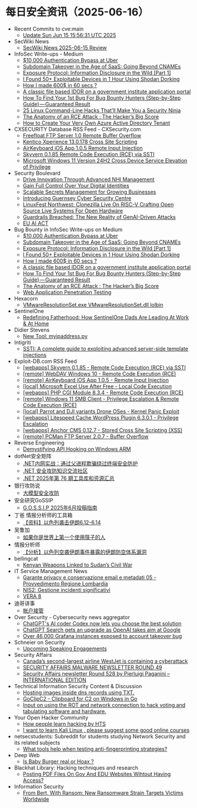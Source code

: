 # 每日安全资讯（2025-06-16）

- Recent Commits to cve:main
  - [Update Sun Jun 15 15:56:31 UTC 2025](https://github.com/trickest/cve/commit/e4ad522128c15bed68249cdae5bfc62edf9c0232)
- SecWiki News
  - [SecWiki News 2025-06-15 Review](http://www.sec-wiki.com/?2025-06-15)
- InfoSec Write-ups - Medium
  - [$10,000 Authentication Bypass at Uber](https://infosecwriteups.com/10-000-authentication-bypass-at-uber-c091c7733662?source=rss----7b722bfd1b8d---4)
  - [Subdomain Takeover in the Age of SaaS: Going Beyond CNAMEs](https://infosecwriteups.com/subdomain-takeover-in-the-age-of-saas-going-beyond-cnames-62cff97b0d0e?source=rss----7b722bfd1b8d---4)
  - [Exposure Protocol: Information Disclosure in the Wild [Part 1]](https://infosecwriteups.com/exposure-protocol-information-disclosure-in-the-wild-part-1-588de47882b1?source=rss----7b722bfd1b8d---4)
  - [I Found 50+ Exploitable Devices in 1 Hour Using Shodan Dorking](https://infosecwriteups.com/i-found-50-exploitable-devices-in-1-hour-using-shodan-dorking-49e825ca0f3e?source=rss----7b722bfd1b8d---4)
  - [How I made 600$ in 60 secs ?](https://infosecwriteups.com/how-i-made-600-in-60-secs-f2b085731b59?source=rss----7b722bfd1b8d---4)
  - [A classic file based IDOR on a government institute application portal](https://infosecwriteups.com/a-classic-file-based-idor-on-a-government-institute-application-portal-b9f2b1d73035?source=rss----7b722bfd1b8d---4)
  - [How To Find Your 1st Bug For Bug Bounty Hunters (Step-by-Step Guide) — Guaranteed Result](https://infosecwriteups.com/how-to-find-your-1st-bug-for-bug-bounty-hunters-step-by-step-guide-guaranteed-result-fd80642a6b7b?source=rss----7b722bfd1b8d---4)
  - [25 Linux Command-Line Hacks That’ll Make You a Security Ninja](https://infosecwriteups.com/25-linux-command-line-hacks-thatll-make-you-a-security-ninja-ae07fca1ef74?source=rss----7b722bfd1b8d---4)
  - [The Anatomy of an RCE Attack : The Hacker’s Big Score](https://infosecwriteups.com/the-anatomy-of-an-rce-attack-the-hackers-big-score-a22fa2f2dbc6?source=rss----7b722bfd1b8d---4)
  - [How to Create Your Very Own Azure Active Directory Tenant](https://infosecwriteups.com/how-to-create-your-very-own-azure-active-directory-tenant-3d6f38cc3631?source=rss----7b722bfd1b8d---4)
- CXSECURITY Database RSS Feed - CXSecurity.com
  - [Freefloat FTP Server 1.0 Remote Buffer Overflow](https://cxsecurity.com/issue/WLB-2025060017)
  - [Kentico Xperience 13.0.178 Cross Site Scripting](https://cxsecurity.com/issue/WLB-2025060016)
  - [AirKeyboard iOS App 1.0.5 Remote Input Injection](https://cxsecurity.com/issue/WLB-2025060015)
  - [Skyvern 0.1.85 Remote Code Execution (RCE) via SSTI](https://cxsecurity.com/issue/WLB-2025060014)
  - [Microsoft Windows 11 Version 24H2 Cross Device Service Elevation of Privilege](https://cxsecurity.com/issue/WLB-2025060013)
- Security Boulevard
  - [Drive Innovation Through Advanced NHI Management](https://securityboulevard.com/2025/06/drive-innovation-through-advanced-nhi-management/?utm_source=rss&utm_medium=rss&utm_campaign=drive-innovation-through-advanced-nhi-management)
  - [Gain Full Control Over Your Digital Identities](https://securityboulevard.com/2025/06/gain-full-control-over-your-digital-identities/?utm_source=rss&utm_medium=rss&utm_campaign=gain-full-control-over-your-digital-identities)
  - [Scalable Secrets Management for Growing Businesses](https://securityboulevard.com/2025/06/scalable-secrets-management-for-growing-businesses/?utm_source=rss&utm_medium=rss&utm_campaign=scalable-secrets-management-for-growing-businesses)
  - [Introducing Guernsey Cyber Security Centre](https://securityboulevard.com/2025/06/introducing-guernsey-cyber-security-centre/?utm_source=rss&utm_medium=rss&utm_campaign=introducing-guernsey-cyber-security-centre)
  - [LinuxFest Northwest: Clonezilla Live On RISC-V Crafting Open Source Live Systems For Open Hardware](https://securityboulevard.com/2025/06/linuxfest-northwest-clonezilla-live-on-risc-v-crafting-open-source-live-systems-for-open-hardware/?utm_source=rss&utm_medium=rss&utm_campaign=linuxfest-northwest-clonezilla-live-on-risc-v-crafting-open-source-live-systems-for-open-hardware)
  - [Guardrails Breached: The New Reality of GenAI-Driven Attacks](https://securityboulevard.com/2025/06/guardrails-breached-the-new-reality-of-genai-driven-attacks/?utm_source=rss&utm_medium=rss&utm_campaign=guardrails-breached-the-new-reality-of-genai-driven-attacks)
  - [EU AI ACT](https://securityboulevard.com/2025/06/eu-ai-act/?utm_source=rss&utm_medium=rss&utm_campaign=eu-ai-act)
- Bug Bounty in InfoSec Write-ups on Medium
  - [$10,000 Authentication Bypass at Uber](https://infosecwriteups.com/10-000-authentication-bypass-at-uber-c091c7733662?source=rss----7b722bfd1b8d--bug_bounty)
  - [Subdomain Takeover in the Age of SaaS: Going Beyond CNAMEs](https://infosecwriteups.com/subdomain-takeover-in-the-age-of-saas-going-beyond-cnames-62cff97b0d0e?source=rss----7b722bfd1b8d--bug_bounty)
  - [Exposure Protocol: Information Disclosure in the Wild [Part 1]](https://infosecwriteups.com/exposure-protocol-information-disclosure-in-the-wild-part-1-588de47882b1?source=rss----7b722bfd1b8d--bug_bounty)
  - [I Found 50+ Exploitable Devices in 1 Hour Using Shodan Dorking](https://infosecwriteups.com/i-found-50-exploitable-devices-in-1-hour-using-shodan-dorking-49e825ca0f3e?source=rss----7b722bfd1b8d--bug_bounty)
  - [How I made 600$ in 60 secs ?](https://infosecwriteups.com/how-i-made-600-in-60-secs-f2b085731b59?source=rss----7b722bfd1b8d--bug_bounty)
  - [A classic file based IDOR on a government institute application portal](https://infosecwriteups.com/a-classic-file-based-idor-on-a-government-institute-application-portal-b9f2b1d73035?source=rss----7b722bfd1b8d--bug_bounty)
  - [How To Find Your 1st Bug For Bug Bounty Hunters (Step-by-Step Guide) — Guaranteed Result](https://infosecwriteups.com/how-to-find-your-1st-bug-for-bug-bounty-hunters-step-by-step-guide-guaranteed-result-fd80642a6b7b?source=rss----7b722bfd1b8d--bug_bounty)
  - [The Anatomy of an RCE Attack : The Hacker’s Big Score](https://infosecwriteups.com/the-anatomy-of-an-rce-attack-the-hackers-big-score-a22fa2f2dbc6?source=rss----7b722bfd1b8d--bug_bounty)
  - [Web Application Penetration Testing](https://infosecwriteups.com/web-application-penetration-testing-16bb5e212905?source=rss----7b722bfd1b8d--bug_bounty)
- Hexacorn
  - [VMwareResolutionSet.exe VMwareResolutionSet.dll lolbin](https://www.hexacorn.com/blog/2025/06/15/vmwareresolutionset-exe-vmwareresolutionset-dll-lolbin/)
- SentinelOne
  - [Redefining Fatherhood: How SentinelOne Dads Are Leading At Work & At Home](https://www.sentinelone.com/blog/redefining-fatherhood-how-sentinelone-dads-are-leading-at-work-at-home/)
- Didier Stevens
  - [New Tool: myipaddress.py](https://blog.didierstevens.com/2025/06/15/new-tool-myipaddress-py/)
- Intigriti
  - [SSTI: A complete guide to exploiting advanced server-side template injections](https://www.intigriti.com/researchers/blog/hacking-tools/exploiting-server-side-template-injection-ssti)
- Exploit-DB.com RSS Feed
  - [[webapps] Skyvern 0.1.85 - Remote Code Execution (RCE) via SSTI](https://www.exploit-db.com/exploits/52335)
  - [[remote] WebDAV Windows 10 - Remote Code Execution (RCE)](https://www.exploit-db.com/exploits/52334)
  - [[remote] AirKeyboard iOS App 1.0.5 - Remote Input Injection](https://www.exploit-db.com/exploits/52333)
  - [[local] Microsoft Excel Use After Free - Local Code Execution](https://www.exploit-db.com/exploits/52332)
  - [[webapps] PHP CGI Module 8.3.4 - Remote Code Execution (RCE)](https://www.exploit-db.com/exploits/52331)
  - [[remote] Windows 11 SMB Client - Privilege Escalation & Remote Code Execution (RCE)](https://www.exploit-db.com/exploits/52330)
  - [[local] Parrot and DJI variants Drone OSes - Kernel Panic Exploit](https://www.exploit-db.com/exploits/52329)
  - [[webapps] Litespeed Cache WordPress Plugin 6.3.0.1 - Privilege Escalation](https://www.exploit-db.com/exploits/52328)
  - [[webapps] Anchor CMS 0.12.7 - Stored Cross Site Scripting (XSS)](https://www.exploit-db.com/exploits/52327)
  - [[remote] PCMan FTP Server 2.0.7 - Buffer Overflow](https://www.exploit-db.com/exploits/52326)
- Reverse Engineering
  - [Demystifying API Hooking on Windows ARM](https://www.reddit.com/r/ReverseEngineering/comments/1lbutso/demystifying_api_hooking_on_windows_arm/)
- dotNet安全矩阵
  - [.NET内网实战：通过父进程欺骗绕过终端安全防护](https://mp.weixin.qq.com/s?__biz=MzUyOTc3NTQ5MA==&mid=2247499871&idx=1&sn=5d23906c6426e2224b63b4a96168dc26)
  - [.NET 安全攻防知识交流社区](https://mp.weixin.qq.com/s?__biz=MzUyOTc3NTQ5MA==&mid=2247499871&idx=2&sn=0c852303121e736ea3e664c6cf6da743)
  - [.NET 2025年第 76 期工具库和资源汇总](https://mp.weixin.qq.com/s?__biz=MzUyOTc3NTQ5MA==&mid=2247499871&idx=3&sn=20309b4fb84e950059ce5f08281a174f)
- 银行攻防说
  - [大模型安全攻防](https://mp.weixin.qq.com/s?__biz=MzI5NTQ5MTAzMA==&mid=2247484447&idx=1&sn=3c48af96eb9a0ec4c28105a71fa5e531)
- 安全研究GoSSIP
  - [G.O.S.S.I.P 2025年6月投稿指南](https://mp.weixin.qq.com/s?__biz=Mzg5ODUxMzg0Ng==&mid=2247500257&idx=1&sn=c51d86fd09b500a907768c184f7698a3)
- 丁爸 情报分析师的工具箱
  - [【资料】以色列袭击伊朗6.12-6.14](https://mp.weixin.qq.com/s?__biz=MzI2MTE0NTE3Mw==&mid=2651150573&idx=1&sn=49bc593f1a83f3ea17b252dd1c6df405)
- 吴鲁加
  - [如果你是世界上第一个使用筷子的人](https://mp.weixin.qq.com/s?__biz=Mzg5NDY4ODM1MA==&mid=2247485435&idx=1&sn=53dd51ad3ad4140f68340d4446f7f915)
- 情报分析师
  - [【分析】以色列空袭伊朗事件暴露的伊朗防空体系漏洞](https://mp.weixin.qq.com/s?__biz=MzA3Mjc1MTkwOA==&mid=2650561365&idx=1&sn=d2025cd80b7752f6432cb2830b922996)
- bellingcat
  - [Kenyan Weapons Linked to Sudan’s Civil War](https://www.bellingcat.com/news/2025/06/15/kenya-weapons-sudan-civil-war-conflict-khartoum-omdurman-munitions-ammunition/)
- IT Service Management News
  - [Garante privacy e conservazione email e metadati 05 - Provvedimento Regione Lombardia](http://blog.cesaregallotti.it/2025/06/garante-privacy-e-conservazione-email-e.html)
  - [NIS2: Gestione incidenti significativi](http://blog.cesaregallotti.it/2025/06/nis2-gestione-incidenti-significativi.html)
  - [VERA 8](http://blog.cesaregallotti.it/2025/06/vera-8.html)
- 迪哥讲事
  - [帐户接管](https://mp.weixin.qq.com/s?__biz=MzIzMTIzNTM0MA==&mid=2247497733&idx=1&sn=2389bc7ea4a90d67ab8a6fb8e3bd2608)
- Over Security - Cybersecurity news aggregator
  - [ChatGPT's AI coder Codex now lets you choose the best solution](https://www.bleepingcomputer.com/news/artificial-intelligence/chatgpts-ai-coder-codex-now-lets-you-choose-the-best-solution/)
  - [ChatGPT Search gets an upgrade as OpenAI takes aim at Google](https://www.bleepingcomputer.com/news/artificial-intelligence/chatgpt-search-gets-an-upgrade-as-openai-takes-aim-at-google/)
  - [Over 46,000 Grafana instances exposed to account takeover bug](https://www.bleepingcomputer.com/news/security/over-46-000-grafana-instances-exposed-to-account-takeover-bug/)
- Schneier on Security
  - [Upcoming Speaking Engagements](https://www.schneier.com/blog/archives/2025/06/upcoming-speaking-engagements-47.html)
- Security Affairs
  - [Canada’s second-largest airline WestJet is containing a cyberattack](https://securityaffairs.com/179027/uncategorized/canadas-airline-westjet-is-containing-a-cyberattack.html)
  - [SECURITY AFFAIRS MALWARE NEWSLETTER ROUND 49](https://securityaffairs.com/179018/security/security-affairs-malware-newsletter-round-49.html)
  - [Security Affairs newsletter Round 528 by Pierluigi Paganini – INTERNATIONAL EDITION](https://securityaffairs.com/179014/breaking-news/security-affairs-newsletter-round-528-by-pierluigi-paganini-international-edition.html)
- Technical Information Security Content & Discussion
  - [Hosting images inside dns records using TXT.](https://www.reddit.com/r/netsec/comments/1lca5o6/hosting_images_inside_dns_records_using_txt/)
  - [GoClipC2 - Clipboard for C2 on Windows in Go](https://www.reddit.com/r/netsec/comments/1lbxw0l/goclipc2_clipboard_for_c2_on_windows_in_go/)
  - [Input on using the ROT and network connection to hack voting and tabulating software and hardware.](https://www.reddit.com/r/netsec/comments/1lbs0a8/input_on_using_the_rot_and_network_connection_to/)
- Your Open Hacker Community
  - [How people learn hacking by HTS](https://www.reddit.com/r/HowToHack/comments/1lbqvcq/how_people_learn_hacking_by_hts/)
  - [I want to learn Kali Linux , please suggest some good online courses](https://www.reddit.com/r/HowToHack/comments/1lc1pes/i_want_to_learn_kali_linux_please_suggest_some/)
- netsecstudents: Subreddit for students studying Network Security and its related subjects
  - [What tools help when testing anti-fingerprinting strategies?](https://www.reddit.com/r/netsecstudents/comments/1lbt3ic/what_tools_help_when_testing_antifingerprinting/)
- Deep Web
  - [Is Baby Burger real or Hoax ?](https://www.reddit.com/r/deepweb/comments/1lcazy1/is_baby_burger_real_or_hoax/)
- Blackhat Library: Hacking techniques and research
  - [Posting PDF Files On Gov And EDU Websites Wihtout Having Access?](https://www.reddit.com/r/blackhat/comments/1lc6utz/posting_pdf_files_on_gov_and_edu_websites_wihtout/)
- Information Security
  - [From Bert, With Ransom: New Ransomware Strain Targets Victims Worldwide](https://www.reddit.com/r/Information_Security/comments/1lcd11a/from_bert_with_ransom_new_ransomware_strain/)
